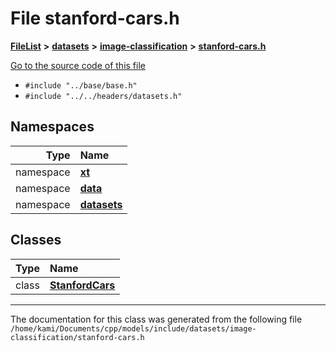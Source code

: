 

# File stanford-cars.h



[**FileList**](files.md) **>** [**datasets**](dir_29ff4802398ba4a572b958e731c7adb4.md) **>** [**image-classification**](dir_9d21d6f83a70094db43fe94b096ae893.md) **>** [**stanford-cars.h**](stanford-cars_8h.md)

[Go to the source code of this file](stanford-cars_8h_source.md)



* `#include "../base/base.h"`
* `#include "../../headers/datasets.h"`













## Namespaces

| Type | Name |
| ---: | :--- |
| namespace | [**xt**](namespacext.md) <br> |
| namespace | [**data**](namespacext_1_1data.md) <br> |
| namespace | [**datasets**](namespacext_1_1data_1_1datasets.md) <br> |


## Classes

| Type | Name |
| ---: | :--- |
| class | [**StanfordCars**](classxt_1_1data_1_1datasets_1_1StanfordCars.md) <br> |



















































------------------------------
The documentation for this class was generated from the following file `/home/kami/Documents/cpp/models/include/datasets/image-classification/stanford-cars.h`

